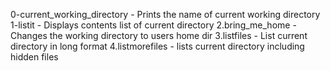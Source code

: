 0-current_working_directory - Prints the name of current working directory
1-listit - Displays contents list of current directory
2.bring_me_home - Changes the working directory to users home dir
3.listfiles - List current directory in long format 
4.listmorefiles - lists current directory including hidden files
